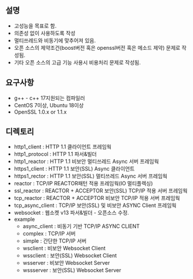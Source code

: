 ## 설명
- 고성능을 목표로 함.
- 의존성 없이 사용하도록 작성
- 멀티쓰레드와 비동기에 맞추어져 있음.
- 오픈 소스의 제약조건(boost버전 혹은 openssl버전 혹은 메소드 제약) 문제로 작성됨.
- 기타 오픈 소스의 고급 기능 사용시 비용처리 문제로 작성됨.

## 요구사항
- g++ - c++ 17지원되는 컴파일러
- CentOS 7이상, Ubuntu 18이상
- OpenSSL 1.0.x or 1.1.x

## 디렉토리
- http1_client      : HTTP 1.1 클라이언트 프레임웍
- http1_protocol    : HTTP 1.1 파서&빌더
- http1_reactor     : HTTP 1.1 비보안 멀티쓰레드 Async 서버 프레임웍
- https1_client     : HTTP 1.1 보안(SSL) Async 클라이언트
- https1_rector     : HTTP 1.1 보안(SSL) 멀티쓰레드 Async 서버 프레임웍
- reactor           : TCP/IP REACTOR패턴 적용 프레임웍(IO 멀티플렉싱)
- ssl_reactor       : REACTOR + ACCEPTOR 보안(SSL) TCP/IP 적용 서버 프레임웍
- tcp_reactor       : REACTOR + ACCEPTOR 비보안    TCP/IP 적용 서버 프레임웍
- tcp_async_client  : TCP/IP 보안(SSL) 및 비보안 ASYNC Client 프레임웍
- websocket         : 웹소켓 v13 파서&빌더 - 오픈소스 수정.
- example
  - async_client    : 비동기 기반 TCP/IP ASYNC CLIENT
  - complex         : TCP/IP 서버
  - simple          : 간단한 TCP/IP 서버
  - wsclient        : 비보안 Websocket Client
  - wssclient       : 보안(SSL) Websocket Client
  - wsserver        : 비보안 Websocket Server
  - wssserver       : 보안(SSL) Websocket Server
